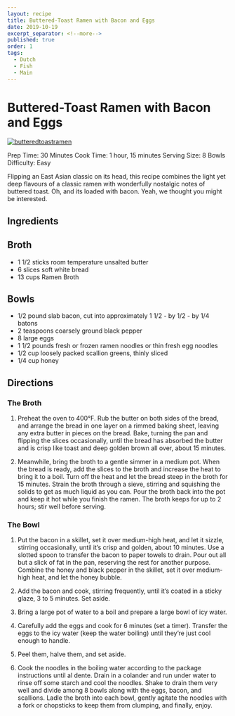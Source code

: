 ```yaml
---
layout: recipe
title: Buttered-Toast Ramen with Bacon and Eggs
date: 2019-10-19
excerpt_separator: <!--more-->
published: true
order: 1
tags:
  - Dutch
  - Fish
  - Main
---
```


# Buttered-Toast Ramen with Bacon and Eggs

[![butteredtoastramen](/_uploads/butteretoastramen.25.13.png)](/_uploads/butteretoastramen.25.13.png)

Prep Time: 30 Minutes
Cook Time: 1 hour, 15 minutes
Serving Size: 8 Bowls
Difficulty: Easy

Flipping an East Asian classic on its head, this recipe combines the light yet deep flavours of a classic ramen with wonderfully nostalgic notes of buttered toast. Oh, and its loaded with bacon. Yeah, we thought you might be interested.

<!--more-->

## Ingredients

## Broth

- 1 1/2 sticks room temperature unsalted butter
- 6 slices soft white bread
- 13 cups Ramen Broth

## Bowls

- 1/2 pound slab bacon, cut into approximately 1 1/2 - by 1/2 - by 1/4 batons
- 2 teaspoons coarsely ground black pepper
- 8 large eggs
- 1 1/2 pounds fresh or frozen ramen noodles or thin fresh egg noodles
- 1/2 cup loosely packed scallion greens, thinly sliced
- 1/4 cup honey



## Directions



### The Broth

1.	Preheat the oven to 400°F. Rub the butter on both sides of the bread, and arrange the bread in one layer on a rimmed baking sheet, leaving any extra butter in pieces on the bread. Bake, turning the pan and flipping the slices occasionally, until the bread has absorbed the butter and is crisp like toast and deep golden brown all over, about 15 minutes.

2.	Meanwhile, bring the broth to a gentle simmer in a medium pot. When the bread is ready, add the slices to the broth and increase the heat to bring it to a boil. Turn off the heat and let the bread steep in the broth for 15 minutes. Strain the broth through a sieve, stirring and squishing the solids to get as much liquid as you can. Pour the broth back into the pot and keep it hot while you finish the ramen. The broth keeps for up to 2 hours; stir well before serving.


### The Bowl

1. Put the bacon in a skillet, set it over medium-high heat, and let it sizzle, stirring occasionally, until it’s crisp and golden, about 10 minutes. Use a slotted spoon to transfer the bacon to paper towels to drain. Pour out all but a slick of fat in the pan, reserving the rest for another purpose. Combine the honey and black pepper in the skillet, set it over medium-high heat, and let the honey bubble.

2. 	Add the bacon and cook, stirring frequently, until it’s coated in a sticky glaze, 3 to 5 minutes. Set aside.

3.	Bring a large pot of water to a boil and prepare a large bowl of icy water.

4.	Carefully add the eggs and cook for 6 minutes (set a timer). Transfer the eggs to the icy water (keep the water boiling) until they’re just cool enough to handle.

5.	Peel them, halve them, and set aside.

6.	Cook the noodles in the boiling water according to the package instructions until al dente. Drain in a colander and run under water to rinse off some starch and cool the noodles. Shake to drain them very well and divide among 8 bowls along with the eggs, bacon, and scallions. Ladle the broth into each bowl, gently agitate the noodles with a fork or chopsticks to keep them from clumping, and finally, enjoy. 
